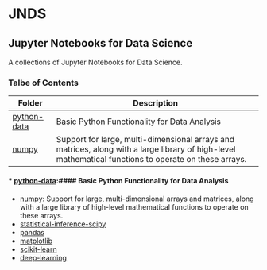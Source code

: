 # JNDS
## Jupyter Notebooks for Data Science
A collections of Jupyter Notebooks for Data Science.

### Talbe of Contents ###
|Folder|Description|
|--------------|-----------------------------------|
|[python-data](./python-data)|Basic Python Functionality for Data Analysis|
|[numpy](./numpy)|Support for large, multi-dimensional arrays and matrices, along with a large library of high-level mathematical functions to operate on these arrays.|

#### * [python-data](./python-data):#### Basic Python Functionality for Data Analysis
* [numpy](./numpy): Support for large, multi-dimensional arrays and matrices, along with a large library of high-level mathematical functions to operate on these arrays.
* [statistical-inference-scipy](./scipy)
* [pandas](./pandas)
* [matplotlib](./matplotlib)
* [scikit-learn](./scikit-learn)
* [deep-learning](./deep-learning)
